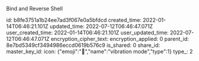 Bind and Reverse Shell

id: b8fe3751a1b24ee7ad3f067e0a5bfdcd
created_time: 2022-01-14T06:46:21.101Z
updated_time: 2022-07-12T06:46:47.071Z
user_created_time: 2022-01-14T06:46:21.101Z
user_updated_time: 2022-07-12T06:46:47.071Z
encryption_cipher_text: 
encryption_applied: 0
parent_id: 8e7bd5349cf3494986eccd0619b576c9
is_shared: 0
share_id: 
master_key_id: 
icon: {"emoji":"📳","name":"vibration mode","type":1}
type_: 2